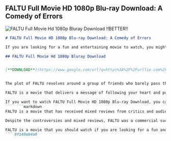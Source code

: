 ## FALTU Full Movie HD 1080p Blu-ray Download: A Comedy of Errors

 
![FALTU Full Movie Hd 1080p Bluray Download !!BETTER!!](https://encrypted-tbn1.gstatic.com/images?q=tbn:ANd9GcQuKywJf0EGpyyzUMRFiarDTV0JV-R37hFgLJRyb_hG7f-BByogdcx0bXw)

 ```markdown 
# FALTU Full Movie HD 1080p Blu-ray Download: A Comedy of Errors
 
If you are looking for a fun and entertaining movie to watch, you might want to check out FALTU Full Movie HD 1080p Blu-ray Download. FALTU is a Hindi comedy film that was released in 2011 and directed by Remo D'Souza. The film stars Arshad Warsi, Riteish Deshmukh, Jackky Bhagnani, Puja Gupta, Chandan Roy Sanyal, Angad Bedi, Boman Irani, Darshan Jariwala and many more. The film also features cameo appearances by Abhishek Bachchan, Amitabh Bachchan, Madhavan, Salman Khan and Sushmita Sen.
 
## FALTU Full Movie Hd 1080p Bluray Download


[**DOWNLOAD**](https://www.google.com/url?q=https%3A%2F%2Furllie.com%2F2tLwLy&sa=D&sntz=1&usg=AOvVaw2X-UNi735q53E5nsxPhy12)

 
The plot of FALTU revolves around a group of friends who barely pass their secondary school exams and are unable to get admission in any college. They decide to create a fake college called Fakirchand And Lakirchand Trust University (FALTU) with the help of a money-lender friend named Google Chand. They hire a school teacher named Baaji Rao as the principal and rent a mansion in Panchgani as the campus. However, things get complicated when actual students who are in the same situation as them arrive at their college and enroll themselves. The friends have to deal with various challenges and hilarious situations as they try to keep up their lie and run their fake college.
 
FALTU is a movie that delivers a message of following your heart and pursuing your passion, especially if the education system has failed to appreciate your talents. The film also criticizes the rote learning and exam-oriented approach of the Indian education system and advocates for more creativity and innovation. The film is full of comedy, romance, drama and music that will keep you entertained throughout. The film also has some catchy songs like "Char Baj Gaye", "Le Ja Tu Mujhe" and "Fully Faltu" that will make you groove along.
 
If you want to watch FALTU Full Movie HD 1080p Blu-ray Download, you can find it online on ZEE5[^1^], FOU MOVIES[^2^] or hypdemand.com[^3^]. However, we recommend you to watch it legally on ZEE5 as it is the official streaming platform for the movie. You can also buy or rent the movie on other platforms like Amazon Prime Video, Google Play Movies or YouTube Movies. FALTU is a movie that will make you laugh, cry and inspire you to follow your dreams.
 ```  ```markdown 
FALTU is a movie that has received mixed reviews from critics and audiences. Some praised the film for its humor, performances and message, while others criticized it for its lack of originality, logic and coherence. The film was also compared to the Hollywood film Accepted (2006), which has a similar premise of creating a fake college. However, the director Remo D'Souza denied any plagiarism and claimed that FALTU was inspired by a true story of a friend who had created a fake college in Bangalore. The film was also accused of being vulgar and offensive by some groups who objected to the use of words like "faltu" and "fukrey" in the film.
 
Despite the controversies and mixed reviews, FALTU was a commercial success at the box office. The film collected over â¹30 crore in India and became one of the highest-grossing films of 2011. The film also won several awards and nominations, including the IIFA Award for Best Performance in a Comic Role for Riteish Deshmukh, the Stardust Award for Breakthrough Performance â Male for Jackky Bhagnani and the Zee Cine Award for Best Debut â Female for Puja Gupta. The film also launched the careers of many newcomers who went on to star in other films and shows.
 
FALTU is a movie that you should watch if you are looking for a fun and light-hearted comedy that will make you laugh and think. The film has a good cast, a good message and a good soundtrack that will keep you hooked. FALTU is a movie that will not disappoint you if you are looking for some entertainment and inspiration. So, what are you waiting for? Go ahead and watch FALTU Full Movie HD 1080p Blu-ray Download today!
 ``` 0f148eb4a0
